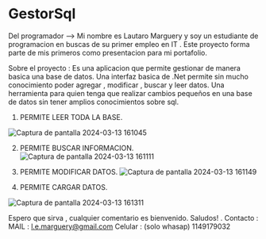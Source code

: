 # GestorSql

Del programador --> Mi nombre es Lautaro Marguery y soy un estudiante de programacion en buscas de su primer empleo en IT . Este proyecto forma parte de mis primeros como presentacion para mi portafolio. 

Sobre el proyecto : 
Es una aplicacion que permite gestionar de manera basica una base de datos. Una interfaz basica de .Net permite sin mucho conocimiento poder agregar , modificar , buscar y leer datos. Una herramienta para quien tenga que realizar cambios pequeños en una base de datos sin tener amplios conocimientos sobre sql.

1) PERMITE LEER TODA LA BASE.

![Captura de pantalla 2024-03-13 161045](https://github.com/ARESLautaro95estudio/GestorSql/assets/30993136/bddb7039-88ae-402f-bef9-666bd5e56828)

2) PERMITE BUSCAR INFORMACION.
   ![Captura de pantalla 2024-03-13 161111](https://github.com/ARESLautaro95estudio/GestorSql/assets/30993136/2f6dbe0d-5a83-4b5f-8ad7-37edc14b4a15)


3) PERMITE MODIFICAR DATOS.
   ![Captura de pantalla 2024-03-13 161149](https://github.com/ARESLautaro95estudio/GestorSql/assets/30993136/385bbeb3-914f-4b4b-8f11-8f32a830ad5f)

4) PERMITE CARGAR DATOS.
   
![Captura de pantalla 2024-03-13 161311](https://github.com/ARESLautaro95estudio/GestorSql/assets/30993136/816a7118-5a98-46e6-9b7b-f9a11a7d5dba)

Espero que sirva , cualquier comentario es bienvenido. Saludos! .
Contacto :
   MAIL : l.e.marguery@gmail.com
   Celular : (solo whasap) 1149179032 
